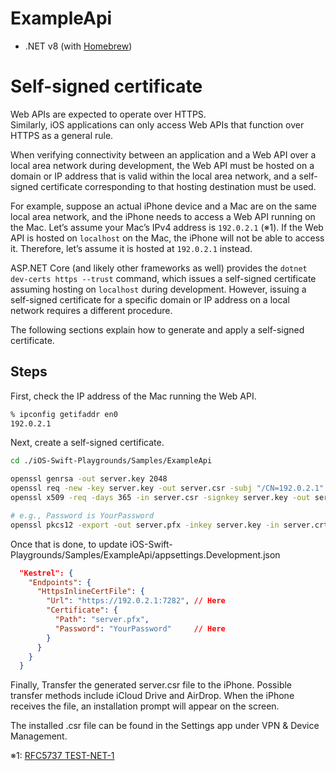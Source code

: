# ExampleApi

- .NET v8 (with [Homebrew](https://github.com/Homebrew/homebrew-core/blob/HEAD/Formula/d/dotnet@8.rb))

# Self-signed certificate

Web APIs are expected to operate over HTTPS.  
Similarly, iOS applications can only access Web APIs that function over HTTPS as a general rule.  

When verifying connectivity between an application and a Web API over a local area network during development, the Web API must be hosted on a domain or IP address that is valid within the local area network, and a self-signed certificate corresponding to that hosting destination must be used.  

For example, suppose an actual iPhone device and a Mac are on the same local area network, and the iPhone needs to access a Web API running on the Mac. Let’s assume your Mac’s IPv4 address is `192.0.2.1` (※1). If the Web API is hosted on `localhost` on the Mac, the iPhone will not be able to access it. Therefore, let’s assume it is hosted at `192.0.2.1` instead.  

ASP.NET Core (and likely other frameworks as well) provides the `dotnet dev-certs https --trust` command, which issues a self-signed certificate assuming hosting on `localhost` during development. However, issuing a self-signed certificate for a specific domain or IP address on a local network requires a different procedure.  

The following sections explain how to generate and apply a self-signed certificate.

## Steps

First, check the IP address of the Mac running the Web API.

```zsh
% ipconfig getifaddr en0
192.0.2.1
```

Next, create a self-signed certificate.

```zsh
cd ./iOS-Swift-Playgrounds/Samples/ExampleApi

openssl genrsa -out server.key 2048
openssl req -new -key server.key -out server.csr -subj "/CN=192.0.2.1"
openssl x509 -req -days 365 -in server.csr -signkey server.key -out server.crt

# e.g., Password is YourPassword
openssl pkcs12 -export -out server.pfx -inkey server.key -in server.crt -password pass:YourPassword
```

Once that is done, to update iOS-Swift-Playgrounds/Samples/ExampleApi/appsettings.Development.json

```json
  "Kestrel": {
    "Endpoints": {
      "HttpsInlineCertFile": {
        "Url": "https://192.0.2.1:7282", // Here
        "Certificate": {
          "Path": "server.pfx",
          "Password": "YourPassword"     // Here
        }
      }
    }
  }  
```

Finally, Transfer the generated server.csr file to the iPhone. Possible transfer methods include iCloud Drive and AirDrop. When the iPhone receives the file, an installation prompt will appear on the screen.

The installed .csr file can be found in the Settings app under VPN & Device Management.

※1: [RFC5737 TEST-NET-1](https://datatracker.ietf.org/doc/html/rfc5737#section-3)